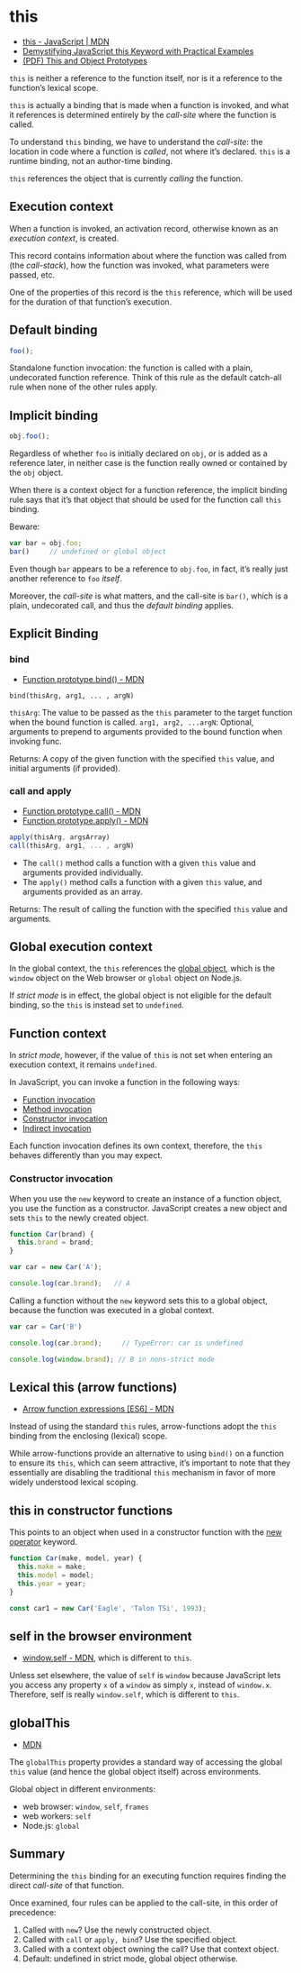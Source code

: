 # this

* [this - JavaScript | MDN](https://developer.mozilla.org/en-US/docs/Web/JavaScript/Reference/Operators/this)
* [Demystifying JavaScript this Keyword with Practical Examples](https://www.javascripttutorial.net/javascript-this/)
* [(PDF) This and Object Prototypes](https://tinyurl.com/9fhspmjr)

`this` is neither a reference to the function itself, nor is it a reference to the function’s lexical scope.

`this` is actually a binding that is made when a function is invoked, and what it references is determined entirely by
the *call-site* where the function is called.

To understand `this` binding, we have to understand the *call-site*: the location in code where a function is *called*, not
where it’s declared. `this` is a runtime binding, not an author-time binding.

`this` references the object that is currently *calling* the function.

## Execution context

When a function is invoked, an activation record, otherwise known as an *execution context*, is created.

This record contains information about where the function was called from (the *call-stack*), how the function was
invoked, what parameters were passed, etc.

One of the properties of this record is the `this` reference, which will be used for the duration of that function’s
execution.

## Default binding

```js
foo(); 
```

Standalone function invocation: the function is called with a plain, undecorated function reference. Think of this rule
as the default catch-all rule when none of the other rules apply.

## Implicit binding

```js
obj.foo(); 
```

Regardless of whether `foo` is initially declared on `obj`, or is added as a reference later, in neither case is the
function really owned or contained by the `obj` object.

When there is a context object for a function reference, the implicit binding rule says that it’s that object that
should be used for the function call `this` binding. 

Beware:

```js
var bar = obj.foo;
bar()     // undefined or global object
```

Even though `bar` appears to be a reference to `obj.foo`, in fact, it’s really just another reference to `foo` *itself*.

Moreover, the *call-site* is what matters, and the call-site is `bar()`, which is a plain, undecorated call, and thus
the *default binding* applies.

## Explicit Binding

### bind

* [Function.prototype.bind() -
  MDN](https://developer.mozilla.org/en-US/docs/Web/JavaScript/Reference/Global_objects/Function/bind)

`bind(thisArg, arg1, ... , argN)`

`thisArg`: The value to be passed as the `this` parameter to the target function when the bound function is called.
`arg1, arg2, ...argN`: Optional, arguments to prepend to arguments provided to the bound function when invoking func.

Returns: A copy of the given function with the specified `this` value, and initial arguments (if provided).

### call and apply

* [Function.prototype.call() -
  MDN](https://developer.mozilla.org/en-US/docs/Web/JavaScript/Reference/Global_Objects/Function/call)
* [Function.prototype.apply() -
  MDN](https://developer.mozilla.org/en-US/docs/Web/JavaScript/Reference/Global_Objects/Function/apply)

```js
apply(thisArg, argsArray)
call(thisArg, arg1, ... , argN)
```

* The `call()` method calls a function with a given `this` value and arguments provided individually.
* The `apply()` method calls a function with a given `this` value, and arguments provided as an array.

Returns: The result of calling the function with the specified `this` value and arguments.

## Global execution context

In the global context, the `this` references the [global object](https://www.javascripttutorial.net/es-next/javascript-globalthis/), which is the `window` object on the Web browser or `global` object on Node.js.

If *strict mode* is in effect, the global object is not eligible for the default binding, so the `this` is instead set
to `undefined`.
 
## Function context

In *strict mode*, however, if the value of `this` is not set when entering an execution context, it remains `undefined`.

In JavaScript, you can invoke a function in the following ways:

* [Function invocation](https://www.javascripttutorial.net/javascript-this/#function_invocation)
* [Method invocation](https://www.javascripttutorial.net/javascript-this/#method_invocation)
* [Constructor invocation](https://www.javascripttutorial.net/javascript-this/#constructor_invocation)
* [Indirect invocation](https://www.javascripttutorial.net/javascript-this/#indirect_invocation)

Each function invocation defines its own context, therefore, the `this` behaves differently than you may expect.

### Constructor invocation

When you use the `new` keyword to create an instance of a function object, you use the function as a constructor.
JavaScript creates a new object and sets `this` to the newly created object.

```js
function Car(brand) {
  this.brand = brand;
}

var car = new Car('A');

console.log(car.brand);   // A
```

Calling a function without the `new` keyword sets this to a global object, because the function was executed in a global
context.


```js
var car = Car('B')

console.log(car.brand); 	// TypeError: car is undefined

console.log(window.brand); // B in nons-strict mode
```

## Lexical this (arrow functions) 

* [Arrow function expressions [ES6] -
  MDN](https://developer.mozilla.org/en-US/docs/Web/JavaScript/Reference/Functions/Arrow_functions)

Instead of using the standard `this` rules, arrow-functions adopt the `this` binding from the enclosing (lexical) scope.

While arrow-functions provide an alternative to using `bind()` on a function to ensure its `this`, which can seem
attractive, it’s important to note that they essentially are disabling the traditional `this` mechanism in favor of more
widely understood lexical scoping. 

## this in constructor functions

This points to an object when used in a constructor function with the [new operator](https://developer.mozilla.org/en-US/docs/Web/JavaScript/Reference/Operators/new) keyword.

```js
function Car(make, model, year) {
  this.make = make;
  this.model = model;
  this.year = year;
}

const car1 = new Car('Eagle', 'Talon TSi', 1993);
```

## self in the browser environment

* [window.self - MDN](https://developer.mozilla.org/en-US/docs/Web/API/window.self), which is different to `this`.

Unless set elsewhere, the value of `self` is `window` because JavaScript lets you access any property `x` of a `window`
as simply `x`, instead of `window.x`. Therefore, self is really `window.self`, which is different to `this`.

## globalThis

* [MDN](https://developer.mozilla.org/en-US/docs/Web/JavaScript/Reference/Global_Objects/globalThis)

The `globalThis` property provides a standard way of accessing the global `this` value (and hence the global object
itself) across environments.

Global object in different environments:

* web browser: `window`, `self`, `frames`
* web workers: `self`
* Node.js: `global`

## Summary

Determining the `this` binding for an executing function requires finding the direct *call-site* of that function. 

Once examined, four rules can be applied to the call-site, in this order of precedence:

1. Called with `new`? Use the newly constructed object.
2. Called with `call` or `apply, bind`? Use the specified object.
3. Called with a context object owning the call? Use that context object.
4. Default: undefined in strict mode, global object otherwise.
